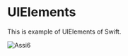 # UIElements
This is example of UIElements of Swift. 

![Assi6](https://user-images.githubusercontent.com/89583620/145522568-1bfdbaff-2fcf-49a6-9a6a-2490c5202446.gif)
